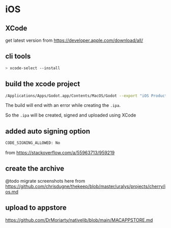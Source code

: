 # iOS

## XCode

get latest version from <https://developer.apple.com/download/all/>

## cli tools

```sh
> xcode-select --install
```

## build the xcode project

```sh
/Applications/Apps/Godot.app/Contents/MacOS/Godot --export "iOS Production" --headless
```

The build will end with an error while creating the `.ipa`.

So the `.ipa` will be created, signed and uploaded using XCode

## added auto signing option

```sh
CODE_SIGNING_ALLOWED: No
```

from <https://stackoverflow.com/a/55963713/959219>

## create the archive

@todo migrate screenshots here from <https://github.com/chrisdugne/thekeep/blob/master/uralys/projects/cherry/ios.md>

## upload to appstore

<https://github.com/DrMoriarty/nativelib/blob/main/MACAPPSTORE.md>
